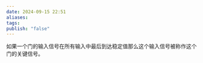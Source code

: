 ```yaml
---
date: 2024-09-15 22:51
aliases: 
tags: 
publish: "false"
---
```

如果一个门的输入信号在所有输入中最后到达稳定值那么这个输入信号被称作这个门的关键信号。